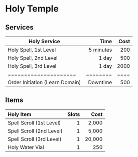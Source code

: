# Holy Temple

## Services

| Holy Service                    |      Time | Cost |
| ------------------------------- | --------: | ---: |
| Holy Spell, 1st Level           | 5 minutes |  200 |
| Holy Spell, 2nd Level           |     1 day |  500 |
| Holy Spell, 3rd Level           |     1 day | 2000 |
| =====================           |  ======== | ==== |
| Order Initiation (Learn Domain) |  Downtime |  500 |

## Items

| **Holy Item**            | Slots |   Cost |
| :----------------------- | ----: | -----: |
| Spell Scroll (1st Level) |     1 |  2,000 |
| Spell Scroll (2nd Level) |     1 |  5,000 |
| Spell Scroll (3rd Level) |     1 | 20,000 |
| Holy Water Vial          |     1 |    250 |
